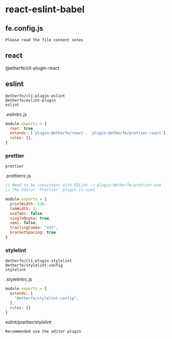 

# react-eslint-babel

## fe.config.js
```
Please read the file content notes
```

## react
@etherfe/cli-plugin-react


## eslint

```
@etherfe/cli-plugin-eslint  
@etherfe/eslint-plugin  
eslint  
```

.eslintrc.js

```js
module.exports = {
  root: true,
  extends: ['plugin:@etherfe/react', 'plugin:@etherfe/prettier-react'],
  rules: {},
}

```

### prettier

```
prettier
```

.prettierrc.js

```js
// Need to be consistent with ESLint -> plugin:@etherfe/prettier-vue
// The editor 'Prettier' plugin is used

module.exports = {
  printWidth: 120,
  tabWidth: 2,
  useTabs: false,
  singleQuote: true,
  semi: false,
  trailingComma: "es5",
  bracketSpacing: true
}
```
### stylelint

```
@etherfe/cli-plugin-stylelint  
@etherfe/stylelint-config
stylelint  
```

.stylelintrc.js
```js
module.exports = {
  extends: [
    "@etherfe/stylelint-config",
  ],
  rules: {}
}

```

eslint/prettier/stylelint
```
Recommended use the editor plugin
```